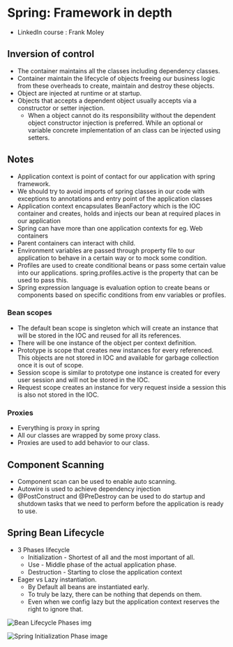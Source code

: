 # Spring: Framework in depth
- LinkedIn course : Frank Moley

## Inversion of control

- The container maintains all the classes including dependency classes.
- Container maintain the lifecycle of objects freeing our business logic from these overheads to create, maintain and destroy these objects.
- Object are injected at runtime or at startup.
- Objects that accepts a dependent object usually accepts via a constructor or setter injection.
    - When a object cannot do its responsibility without the dependent object constructor injection is preferred. While an optional or variable concrete implementation of an class can be injected using setters.

## Notes

- Application context is point of contact for our application with spring framework.
- We should try to avoid imports of spring classes in our code with exceptions to annotations and entry point of the application classes
- Application context encapsulates BeanFactory which is the IOC container and creates, holds and injects our bean at required places in our application
- Spring can have more than one application contexts for eg. Web containers
- Parent containers can interact with child.
- Environment variables are passed through property file to our application to behave in a certain way or to mock some condition.
- Profiles are used to create conditional beans or pass some certain value into our applications. spring.profiles.active is the property that can be used to pass this.
- Spring expression language is evaluation option to create beans or components based on specific conditions from env variables or profiles.

### Bean scopes

- The default bean scope is singleton which will create an instance that will be stored in the IOC and reused for all its references.
- There will be one instance of the object per context definition.
- Prototype is scope that creates new instances for every referenced. This objects are not stored in IOC and available for garbage collection once it is out of scope.
- Session scope is similar to prototype one instance is created for every user session and will not be stored in the IOC.
- Request scope creates an instance for very request inside a session this is also not stored in the IOC.

### Proxies

- Everything is proxy in spring
- All our classes are wrapped by some proxy class.
- Proxies are used to add behavior to our class.


## Component Scanning

- Component scan can be used to enable auto scanning.
- Autowire is used to achieve dependency injection
- @PostConstruct and @PreDestroy can be used to do startup and shutdown tasks that we need to perform before the application is ready to use.

## Spring Bean Lifecycle

- 3 Phases lifecycle
    - Initialization - Shortest of all and the most important of all.
    - Use - Middle phase of the actual application phase. 
    - Destruction - Starting to close the application context
- Eager vs Lazy instantiation.
    - By Default all beans are instantiated early.
    - To truly be lazy, there can be nothing that depends on them.
    - Even when we config lazy but the application context reserves the right to ignore that.

![Bean Lifecycle Phases img](./SpringFrameworkInDepth/bean_lifecycle_phase.png, "Bean Lifecycle Phases")

![Spring Initialization Phase image](./SpringFrameworkInDepth/initialization_phase_overview.png, "Spring initialization phase overview")


